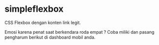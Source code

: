 # simpleflexbox

CSS Flexbox dengan konten link legit.

Emosi karena penat saat berkendara roda empat ?
Coba miliki dan pasang pengharum berikut di dashboard mobil anda.
